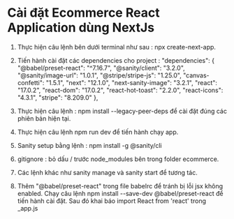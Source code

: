 # Cài đặt Ecommerce React Application dùng NextJs

1. Thực hiện câu lệnh bên dưới terminal như sau : npx create-next-app.

2. Tiến hành cài đặt các dependencies cho project :
"dependencies": {
      "@babel/preset-react": "^7.16.7",
     "@sanity/client": "3.2.0",
     "@sanity/image-url": "1.0.1",
     "@stripe/stripe-js": "1.25.0",
     "canvas-confetti": "1.5.1",
     "next": "12.1.0",
     "next-sanity-image": "3.2.1",
     "react": "17.0.2",
     "react-dom": "17.0.2",
     "react-hot-toast": "2.2.0",
     "react-icons": "4.3.1",
     "stripe": "8.209.0"
    },
3. Thực hiện câu lệnh : npm install --legacy-peer-deps để cài đặt đúng các phiên bản hiện tại.

4. Thực hiện câu lệnh npm run dev để tiến hành chạy app.

5. Sanity setup bằng lệnh : npm install -g @sanity/cli
6. gitignore : bỏ dấu / trước node_modules bên trong folder ecommerce.
7. Các lệnh khác như sanity manage và sanity start để tương tác.
8. Thêm "@babel/preset-react" trong file babelrc để tránh bị lỗi jsx không enabled. Chạy câu lệnh npm install --save-dev @babel/preset-react để tiến hành cài đặt. Sau đó khai báo import React from 'react' trong _app.js
